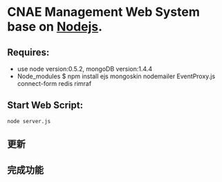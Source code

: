 # CNAE Management Web System base on [Nodejs](http://nodejs.org).

## Requires:
 * use node version:0.5.2, mongoDB version:1.4.4
 * Node_modules
    $ npm install ejs mongoskin nodemailer EventProxy.js connect-form redis rimraf 
    

##  
    
 
## Start Web Script:
    
    node server.js

## 更新
 
 
## 完成功能

 
